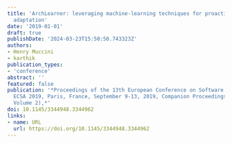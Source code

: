 ```yaml
---
title: 'ArchLearner: leveraging machine-learning techniques for proactive architectural
  adaptation'
date: '2019-01-01'
draft: true
publishDate: '2024-03-23T15:50:50.743323Z'
authors:
- Henry Muccini
- karthik
publication_types:
- 'conference'
abstract: ''
featured: false
publication: '*Proceedings of the 13th European Conference on Software Architecture,
  ECSA 2019, Paris, France, September 9-13, 2019, Companion Proceedings (Proceedings
  Volume 2),*'
doi: 10.1145/3344948.3344962
links:
- name: URL
  url: https://doi.org/10.1145/3344948.3344962
---
```


